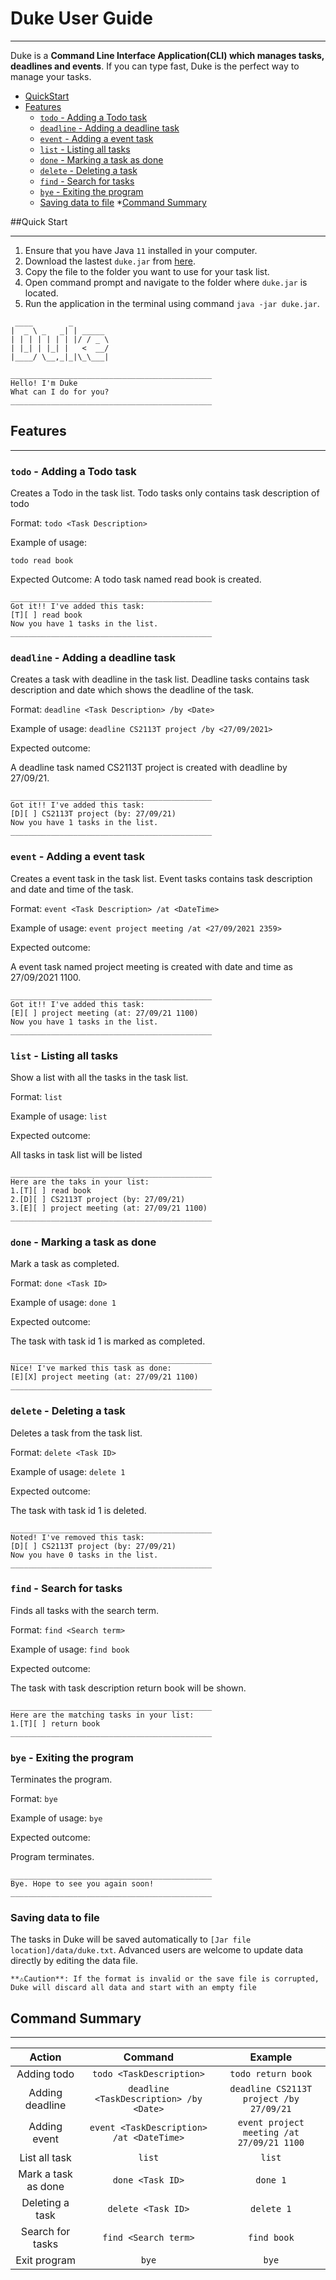 # Duke User Guide

----
Duke is a **Command Line Interface Application(CLI) which manages tasks, deadlines and events**. If you can type fast, Duke is the perfect way to manage your tasks.

* [QuickStart](#quick-start)
* [Features](#Features)
  * [`todo` - Adding a Todo task](#todo---adding-a-todo-task)
  * [`deadline` - Adding a deadline task](#deadline---adding-a-deadline-task)
  * [`event` - Adding a event task](#event---adding-a-event-task)
  * [`list` - Listing all tasks](#list---listing-all-tasks)
  * [`done` - Marking a task as done](#done---marking-a-task-as-done)
  * [`delete` - Deleting a task](#delete---deleting-a-task)
  * [`find` - Search for tasks](#find---search-for-tasks)
  * [`bye` - Exiting the program](#bye---exiting-the-program)
  * [Saving data to file](#saving-data-to-file)
*[Command Summary](#command-summary)
  

##Quick Start 

---
1. Ensure that you have Java ```11``` installed in your computer.
2. Download the lastest ```duke.jar``` from [here](https://github.com/deonchung/ip/releases).
3. Copy the file to the folder you want to use for your task list.
4. Open command prompt and navigate to the folder where ```duke.jar``` is located.
5. Run the application in the terminal using command ```java -jar duke.jar```.

```
 ____        _
|  _ \ _   _| | _____ 
| | | | | | | |/ / _ \
| |_| | |_| |   <  __/
|____/ \__,_|_|\_\___|

_____________________________________________
Hello! I'm Duke
What can I do for you?
_____________________________________________
```
## Features <a name="paragraph1"></a>

---

### ```todo``` - Adding a Todo task
Creates a Todo in the task list. Todo tasks only contains task description of todo

Format: ```todo <Task Description>```

Example of usage:

```todo read book```

Expected Outcome:
A todo task named read book is created.
```
_____________________________________________
Got it!! I've added this task:
[T][ ] read book 
Now you have 1 tasks in the list.
_____________________________________________
```

### `deadline` - Adding a deadline task

Creates a task with deadline in the task list. Deadline tasks contains task description and date which shows the deadline of the task.

Format: `deadline <Task Description> /by <Date>`

Example of usage:
`deadline CS2113T project /by <27/09/2021>`

Expected outcome:

A deadline task named CS2113T project is created with deadline by 27/09/21.

```
_____________________________________________
Got it!! I've added this task:
[D][ ] CS2113T project (by: 27/09/21) 
Now you have 1 tasks in the list.
_____________________________________________
```

### `event` - Adding a event task

Creates a event task in the task list. Event tasks contains task description and date and time of the task.

Format: `event <Task Description> /at <DateTime>`

Example of usage:
`event project meeting /at <27/09/2021 2359>`

Expected outcome:

A event task named project meeting is created with date and time as 27/09/2021 1100.

```
_____________________________________________
Got it!! I've added this task:
[E][ ] project meeting (at: 27/09/21 1100) 
Now you have 1 tasks in the list.
_____________________________________________
```
### `list` - Listing all tasks

Show a list with all the tasks in the task list.

Format: `list`

Example of usage:
`list`

Expected outcome:

All tasks in task list will be listed

```
_____________________________________________
Here are the taks in your list:
1.[T][ ] read book 
2.[D][ ] CS2113T project (by: 27/09/21) 
3.[E][ ] project meeting (at: 27/09/21 1100) 
_____________________________________________
```

### `done` - Marking a task as done

Mark a task as completed. 

Format: `done <Task ID>`

Example of usage:
`done 1`

Expected outcome:

The task with task id 1 is marked as completed.

```
_____________________________________________
Nice! I've marked this task as done:
[E][X] project meeting (at: 27/09/21 1100) 
_____________________________________________
```

### `delete` - Deleting a task

Deletes a task from the task list.

Format: `delete <Task ID>`

Example of usage:
`delete 1`

Expected outcome:

The task with task id 1 is deleted.

```
_____________________________________________
Noted! I've removed this task:
[D][ ] CS2113T project (by: 27/09/21) 
Now you have 0 tasks in the list.
_____________________________________________
```
### `find` - Search for tasks

Finds all tasks with the search term.

Format: `find <Search term>`

Example of usage:
`find book`

Expected outcome:

The task with task description return book will be shown.

```
_____________________________________________
Here are the matching tasks in your list:
1.[T][ ] return book 
_____________________________________________
```

### `bye` - Exiting the program

Terminates the program.

Format: `bye`

Example of usage:
`bye`

Expected outcome:

Program terminates.

```
_____________________________________________
Bye. Hope to see you again soon!
_____________________________________________
```
### Saving data to file
The tasks in Duke will be saved automatically to `[Jar file location]/data/duke.txt`.
Advanced users are welcome to update data directly by editing the data file.

`**⚠Caution**: If the format is invalid or the save file is corrupted, Duke will discard all data and start with an empty file`

## Command Summary

----

|        Action       |                 Command                  |                  Example                  |
|:-------------------:|:----------------------------------------:|:-----------------------------------------:|
| Adding todo         | `todo <TaskDescription>`                 | `todo return book`                        |
| Adding deadline     | `deadline <TaskDescription> /by <Date>`  | `deadline CS2113T project /by 27/09/21`   |
| Adding event        | `event <TaskDescription> /at <DateTime>` | `event project meeting /at 27/09/21 1100` |
| List all task       | `list`                                   | `list`                                    |
| Mark a task as done | `done <Task ID>`                         | `done 1`                                  |
| Deleting a task     | `delete <Task ID>`                       | `delete 1`                                |
| Search for tasks    | `find <Search term>`                     | `find book`                               |
| Exit program        | `bye`                                    | `bye`                                     |

